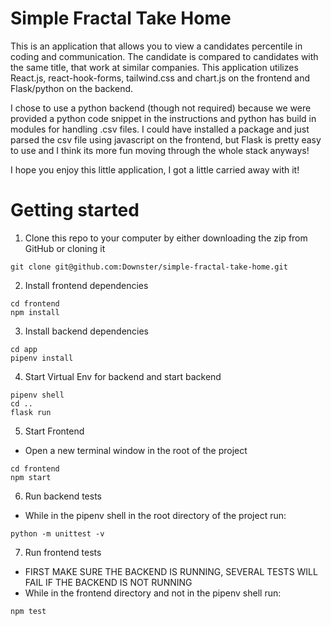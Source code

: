 # Simple Fractal Take Home

This is an application that allows you to view a candidates percentile in coding and communication.
The candidate is compared to candidates with the same title, that work at similar companies. This application utilizes React.js, react-hook-forms, tailwind.css and chart.js on the frontend and Flask/python on the backend. 

I chose to use a python backend (though not required) because we were provided a python code snippet in the instructions and python has build in modules for handling .csv files. I could have installed a package and just parsed the csv file using javascript on the frontend, but Flask is pretty easy to use and I think its more fun moving through the whole stack anyways!

I hope you enjoy this little application, I got a little carried away with it!

# Getting started

1) Clone this repo to your computer by either downloading the zip from GitHub or cloning it
``` 
git clone git@github.com:Downster/simple-fractal-take-home.git 
```


2) Install frontend dependencies
``` 
cd frontend 
npm install
```
3) Install backend dependencies
```
cd app
pipenv install
```

4) Start Virtual Env for backend and start backend
```
pipenv shell
cd ..
flask run
```

5) Start Frontend
* Open a new terminal window in the root of the project
```
cd frontend
npm start
```

6) Run backend tests
* While in the pipenv shell in the root directory of the project run:
```
python -m unittest -v
```

7) Run frontend tests
* FIRST MAKE SURE THE BACKEND IS RUNNING, SEVERAL TESTS WILL FAIL IF THE BACKEND IS NOT RUNNING
* While in the frontend directory and not in the pipenv shell run:
```
npm test
```



